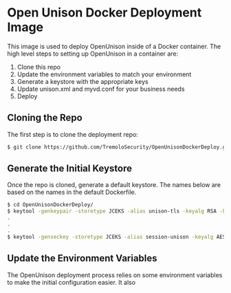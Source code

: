 # Open Unison Docker Deployment Image

This image is used to deploy OpenUnison inside of a Docker container.  The high level steps to setting up OpenUnison in a container are:

1. Clone this repo
2. Update the environment variables to match your environment
3. Generate a keystore with the appropriate keys
4. Update unison.xml and myvd.conf for your business needs
5. Deploy

## Cloning the Repo

The first step is to clone the deployment repo:

```bash
$ git clone https://github.com/TremoloSecurity/OpenUnisonDockerDeploy.git
```

## Generate the Initial Keystore

Once the repo is cloned, generate a default keystore.  The names below are based on the names in the default Dockerfile.

```bash
$ cd OpenUnisonDockerDeploy/
$ keytool -genkeypair -storetype JCEKS -alias unison-tls -keyalg RSA -keysize 2048 -sigalg SHA256withRSA -validity 365 -keystore ./conf/unisonKeyStore.jks
.
.
.
$ keytool -genseckey -storetype JCEKS -alias session-unison -keyalg AES -keysize 256  -keystore ./conf/unisonKeyStore.jks
```

## Update the Environment Variables

The OpenUnison deployment process relies on some environment variables to make the initial configuration easier.  It also 
